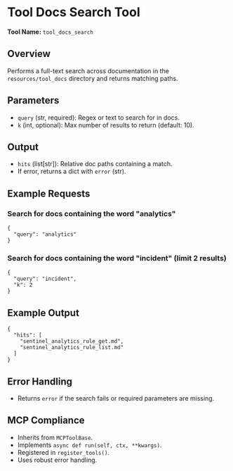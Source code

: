 # Tool Docs Search Tool

**Tool Name:** `tool_docs_search`

## Overview
Performs a full-text search across documentation in the `resources/tool_docs` directory and returns matching paths.

## Parameters
- `query` (str, required): Regex or text to search for in docs.
- `k` (int, optional): Max number of results to return (default: 10).

## Output
- `hits` (list[str]): Relative doc paths containing a match.
- If error, returns a dict with `error` (str).

## Example Requests
### Search for docs containing the word "analytics"
```
{
  "query": "analytics"
}
```

### Search for docs containing the word "incident" (limit 2 results)
```
{
  "query": "incident",
  "k": 2
}
```

## Example Output
```
{
  "hits": [
    "sentinel_analytics_rule_get.md",
    "sentinel_analytics_rule_list.md"
  ]
}
```

## Error Handling
- Returns `error` if the search fails or required parameters are missing.

## MCP Compliance
- Inherits from `MCPToolBase`.
- Implements `async def run(self, ctx, **kwargs)`.
- Registered in `register_tools()`.
- Uses robust error handling.
